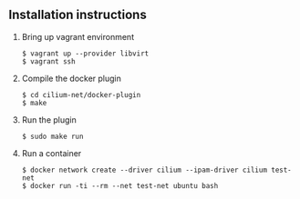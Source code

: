 
## Installation instructions

1. Bring up vagrant environment

   ```
   $ vagrant up --provider libvirt
   $ vagrant ssh
   ```

2. Compile the docker plugin

   ```
   $ cd cilium-net/docker-plugin
   $ make
   ```

3. Run the plugin

   ```
   $ sudo make run
   ```

4. Run a container

   ```
   $ docker network create --driver cilium --ipam-driver cilium test-net
   $ docker run -ti --rm --net test-net ubuntu bash
   ```
